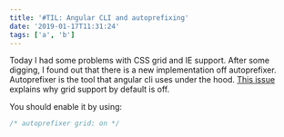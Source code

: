 ```yaml
---
title: '#TIL: Angular CLI and autoprefixing'
date: '2019-01-17T11:31:24'
tags: ['a', 'b']
---
```


Today I had some problems with CSS grid and IE support. After some digging, I found out that there is a new implementation off autoprefixer. Autoprefixer is the tool that angular cli uses under the hood.
[This issue](https://github.com/angular/angular-cli/pull/11453) explains why grid support by default is off.

You should enable it by using:

```css
/* autoprefixer grid: on */
```
